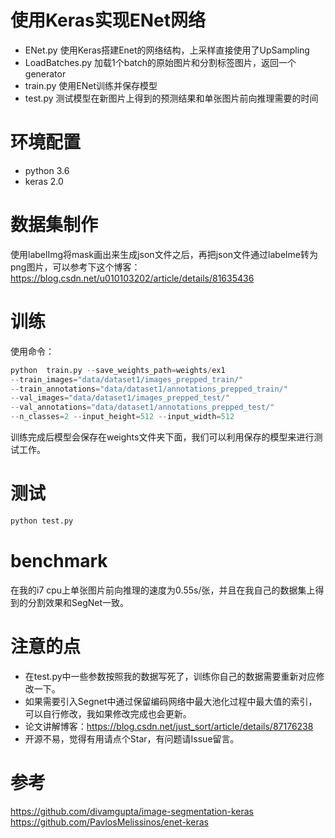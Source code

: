 # 使用Keras实现ENet网络
- ENet.py 使用Keras搭建Enet的网络结构，上采样直接使用了UpSampling
- LoadBatches.py 加载1个batch的原始图片和分割标签图片，返回一个generator
- train.py 使用ENet训练并保存模型
- test.py 测试模型在新图片上得到的预测结果和单张图片前向推理需要的时间

# 环境配置
- python 3.6
- keras 2.0

# 数据集制作
使用labelImg将mask画出来生成json文件之后，再把json文件通过labelme转为png图片，可以参考下这个博客：https://blog.csdn.net/u010103202/article/details/81635436
# 训练
使用命令：
```python
python  train.py --save_weights_path=weights/ex1 
--train_images="data/dataset1/images_prepped_train/" 
--train_annotations="data/dataset1/annotations_prepped_train/" 
--val_images="data/dataset1/images_prepped_test/" 
--val_annotations="data/dataset1/annotations_prepped_test/" 
--n_classes=2 --input_height=512 --input_width=512
```
训练完成后模型会保存在weights文件夹下面，我们可以利用保存的模型来进行测试工作。

# 测试
```python
python test.py
```

# benchmark
在我的i7 cpu上单张图片前向推理的速度为0.55s/张，并且在我自己的数据集上得到的分割效果和SegNet一致。

# 注意的点
- 在test.py中一些参数按照我的数据写死了，训练你自己的数据需要重新对应修改一下。
- 如果需要引入Segnet中通过保留编码网络中最大池化过程中最大值的索引，可以自行修改，我如果修改完成也会更新。
- 论文讲解博客：https://blog.csdn.net/just_sort/article/details/87176238
- 开源不易，觉得有用请点个Star，有问题请Issue留言。

# 参考
https://github.com/divamgupta/image-segmentation-keras    
https://github.com/PavlosMelissinos/enet-keras
